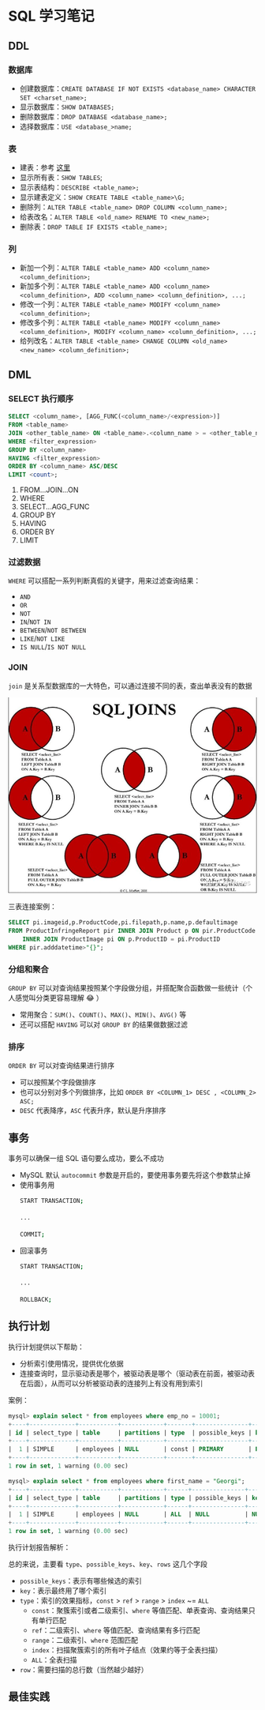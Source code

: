 # SQL 学习笔记

## DDL

### 数据库

- 创建数据库：`CREATE DATABASE IF NOT EXISTS <database_name> CHARACTER SET <charset_name>;`
- 显示数据库：`SHOW DATABASES;`
- 删除数据库：`DROP DATABASE <database_name>;`
- 选择数据库：`USE <database_>name;`
  
### 表

- 建表：参考 [这里](https://github.com/hsxhr-10/Blog/blob/master/%E8%AE%BE%E8%AE%A1%E5%BB%BA%E6%A8%A1%E5%B7%A5%E5%85%B7/%E6%95%B0%E6%8D%AE%E5%BA%93%E8%AE%BE%E8%AE%A1.md#%E4%B8%80%E4%B8%AA%E8%A7%84%E8%8C%83%E7%9A%84%E5%BB%BA%E8%A1%A8%E8%AF%AD%E5%8F%A5)
- 显示所有表：`SHOW TABLES`;
- 显示表结构：`DESCRIBE <table_name>;`
- 显示建表定义：`SHOW CREATE TABLE <table_name>\G;`
- 删除列：`ALTER TABLE <table_name> DROP COLUMN <column_name>;`
- 给表改名：`ALTER TABLE <old_name> RENAME TO <new_name>;`
- 删除表：`DROP TABLE IF EXISTS <table_name>;`

### 列

- 新加一个列：`ALTER TABLE <table_name> ADD <column_name> <column_definition>;`
- 新加多个列：`ALTER TABLE <table_name> ADD <column_name> <column_definition>, ADD <column_name> <column_definition>, ...;`
- 修改一个列：`ALTER TABLE <table_name> MODIFY <column_name> <column_definition>;`
- 修改多个列：`ALTER TABLE <table_name> MODIFY <column_name> <column_definition>, MODIFY <column_name> <column_definition>, ...;`
- 给列改名：`ALTER TABLE <table_name> CHANGE COLUMN <old_name> <new_name> <column_definition>;`

## DML

### SELECT 执行顺序

```SQL
SELECT <column_name>, [AGG_FUNC(<column_name>/<expression>)]
FROM <table_name>
JOIN <other_table_name> ON <table_name>.<column_name > = <other_table_name>.<column_name>
WHERE <filter_expression>
GROUP BY <column_name>
HAVING <filter_expression>
ORDER BY <column_name> ASC/DESC
LIMIT <count>;
```

1. FROM...JOIN...ON
2. WHERE
3. SELECT...AGG_FUNC
4. GROUP BY
5. HAVING
6. ORDER BY
7. LIMIT

### 过滤数据

`WHERE` 可以搭配一系列判断真假的关键字，用来过滤查询结果：

- `AND`
- `OR`
- `NOT`
- `IN`/`NOT IN`
- `BETWEEN`/`NOT BETWEEN`
- `LIKE`/`NOT LIKE`
- `IS NULL`/`IS NOT NULL`

### JOIN

`join` 是关系型数据库的一大特色，可以通过连接不同的表，查出单表没有的数据

![](https://raw.githubusercontent.com/hsxhr-10/Blog/master/image/SQL%E5%AD%A6%E4%B9%A0%E7%AC%94%E8%AE%B0-1.png)

三表连接案例：

```SQL
SELECT pi.imageid,p.ProductCode,pi.filepath,p.name,p.defaultimage
FROM ProductInfringeReport pir INNER JOIN Product p ON pir.ProductCode = p.ProductCode
    INNER JOIN ProductImage pi ON p.ProductID = pi.ProductID
WHERE pir.adddatetime>"{}";
```

### 分组和聚合

`GROUP BY` 可以对查询结果按照某个字段做分组，并搭配聚合函数做一些统计（个人感觉叫分类更容易理解 😂 ）

- 常用聚合：`SUM()`、`COUNT()`、`MAX()`、`MIN()`、`AVG()` 等
- 还可以搭配 `HAVING` 可以对 `GROUP BY` 的结果做数据过滤

### 排序

`ORDER BY` 可以对查询结果进行排序

- 可以按照某个字段做排序
- 也可以分别对多个列做排序，比如 `ORDER BY <COLUMN_1> DESC , <COLUMN_2> ASC;`
- `DESC` 代表降序，`ASC` 代表升序，默认是升序排序

## 事务

事务可以确保一组 SQL 语句要么成功，要么不成功

- MySQL 默认 `autocommit` 参数是开启的，要使用事务要先将这个参数禁止掉
- 使用事务用
    ```bash
    START TRANSACTION;
  
    ...
  
    COMMIT;
    ```
- 回滚事务
    ```bash
    START TRANSACTION;
    
    ...
    
    ROLLBACK;  
    ```

## 执行计划

执行计划提供以下帮助：

- 分析索引使用情况，提供优化依据
- 连接查询时，显示驱动表是哪个，被驱动表是哪个（驱动表在前面，被驱动表在后面），从而可以分析被驱动表的连接列上有没有用到索引

案例：

```SQL
mysql> explain select * from employees where emp_no = 10001;
+----+-------------+-----------+------------+-------+---------------+---------+---------+-------+------+----------+-------+
| id | select_type | table     | partitions | type  | possible_keys | key     | key_len | ref   | rows | filtered | Extra |
+----+-------------+-----------+------------+-------+---------------+---------+---------+-------+------+----------+-------+
|  1 | SIMPLE      | employees | NULL       | const | PRIMARY       | PRIMARY | 4       | const |    1 |   100.00 | NULL  |
+----+-------------+-----------+------------+-------+---------------+---------+---------+-------+------+----------+-------+
1 row in set, 1 warning (0.00 sec)
```

```SQL
mysql> explain select * from employees where first_name = "Georgi";
+----+-------------+-----------+------------+------+---------------+------+---------+------+--------+----------+-------------+
| id | select_type | table     | partitions | type | possible_keys | key  | key_len | ref  | rows   | filtered | Extra       |
+----+-------------+-----------+------------+------+---------------+------+---------+------+--------+----------+-------------+
|  1 | SIMPLE      | employees | NULL       | ALL  | NULL          | NULL | NULL    | NULL | 299379 |    10.00 | Using where |
+----+-------------+-----------+------------+------+---------------+------+---------+------+--------+----------+-------------+
1 row in set, 1 warning (0.00 sec)
```

执行计划报告解析：

总的来说，主要看 `type`、`possible_keys`、`key`、`rows` 这几个字段

- `possible_keys`：表示有哪些候选的索引
- `key`：表示最终用了哪个索引
- `type`：索引的效果指标，`const` > `ref` > `range` > `index` ~= `ALL`
  - `const`：聚簇索引或者二级索引、`where` 等值匹配、单表查询、查询结果只有单行匹配
  - `ref`：二级索引、`where` 等值匹配、查询结果有多行匹配
  - `range`：二级索引、`where` 范围匹配
  - `index`：扫描聚簇索引的所有叶子结点（效果约等于全表扫描）
  - `ALL`：全表扫描
- `row`：需要扫描的总行数（当然越少越好）

## 最佳实践
